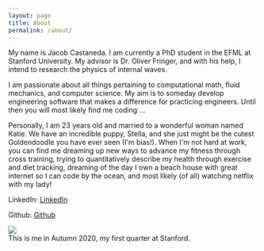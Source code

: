 ```yaml
---
layout: page
title: About
permalink: /about/
---
```


My name is Jacob Castaneda. I am currently a PhD student in the EFML at Stanford University. My advisor is Dr. Oliver Fringer, and with his help, I intend to research the physics of internal waves.

I am passionate about all things pertaining to computational math, fluid mechanics, and computer science. My aim is to someday develop engineering software that makes a difference for practicing engineers. Until then you will most likely find me coding ...

Personally, I am 23 years old and married to a wonderful woman named Katie. We have an incredible puppy, Stella, and she just might be the cutest Goldendoodle you have ever seen (I'm bias!). When I'm not hard at work, you can find me dreaming up new ways to advance my fitness through cross training, trying to quantitatively describe my health through exercise and diet tracking, dreaming of the day I own a beach house with great internet so I can code by the ocean, and most likely (of all) watching netflix with my lady!


LinkedIn: [LinkedIn](www.linkedin.com/in/jacob-castaneda-416374133)


Github: [Github](github.com/jacobjcastaneda)


<img src="{{site.jacobjcastaneda.githib.io}}/assets/img/profilephoto.jpg" />

<figcaption>This is me in Autumn 2020, my first quarter at Stanford.</figcaption>
